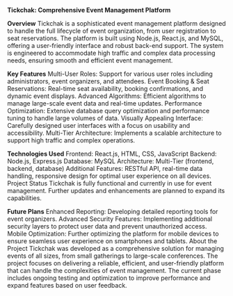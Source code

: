 __Tickchak: Comprehensive Event Management Platform__

__Overview__
Tickchak is a sophisticated event management platform designed to handle the full lifecycle of event organization, from user registration to seat reservations. The platform is built using Node.js, React.js, and MySQL, offering a user-friendly interface and robust back-end support. The system is engineered to accommodate high traffic and complex data processing needs, ensuring smooth and efficient event management.

__Key Features__
Multi-User Roles: Support for various user roles including administrators, event organizers, and attendees.
Event Booking & Seat Reservations: Real-time seat availability, booking confirmations, and dynamic event displays.
Advanced Algorithms: Efficient algorithms to manage large-scale event data and real-time updates.
Performance Optimization: Extensive database query optimization and performance tuning to handle large volumes of data.
Visually Appealing Interface: Carefully designed user interfaces with a focus on usability and accessibility.
Multi-Tier Architecture: Implements a scalable architecture to support high traffic and complex operations.

__Technologies Used__
Frontend: React.js, HTML, CSS, JavaScript
Backend: Node.js, Express.js
Database: MySQL
Architecture: Multi-Tier (frontend, backend, database)
Additional Features: RESTful API, real-time data handling, responsive design for optimal user experience on all devices.
Project Status
Tickchak is fully functional and currently in use for event management. Further updates and enhancements are planned to expand its capabilities.

__Future Plans__
Enhanced Reporting: Developing detailed reporting tools for event organizers.
Advanced Security Features: Implementing additional security layers to protect user data and prevent unauthorized access.
Mobile Optimization: Further optimizing the platform for mobile devices to ensure seamless user experience on smartphones and tablets.
About the Project
Tickchak was developed as a comprehensive solution for managing events of all sizes, from small gatherings to large-scale conferences. The project focuses on delivering a reliable, efficient, and user-friendly platform that can handle the complexities of event management. The current phase includes ongoing testing and optimization to improve performance and expand features based on user feedback.

